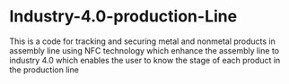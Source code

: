 # Industry-4.0-production-Line
This is a code for tracking and securing metal and nonmetal products in assembly line using NFC technology which enhance the assembly line to industry 4.0 which enables the user to know the stage of each product in the production line
